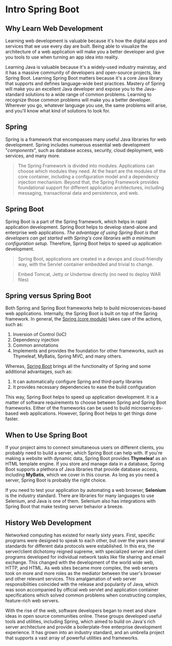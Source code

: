 # Intro Spring Boot
## Why Learn Web Development
Learning web development is valuable because it's how the digital apps and services that we use every day are built. Being able to visualize the architecture of a web application will make you a better developer and give you tools to use when turning an app idea into reality.

Learning Java is valuable because it's a widely-used industry mainstay, and it has a massive community of developers and open-source projects, like Spring Boot. Learning Spring Boot matters because it's a core Java library that supports and defines language-wide best practices. Mastery of Spring will make you an excellent Java developer and expose you to the Java-standard solutions to a wide range of common problems. Learning to recognize those common problems will make you a better developer. Wherever you go, whatever language you use, the same problems will arise, and you'll know what kind of solutions to look for.

## Spring
Spring is a framework that encompasses many useful Java libraries for web development. Spring includes numerous essential web development "_components_", such as database access, security, cloud deployment, web services, and many more.

> The Spring Framework is divided into modules. Applications can choose which modules they need. At the heart are the modules of the core container, including a configuration model and a dependency injection mechanism. Beyond that, the Spring Framework provides foundational support for different application architectures, including messaging, transactional data and persistence, and web.

## Spring Boot
Spring Boot is a part of the Spring framework, which helps in rapid application development. Spring Boot helps to develop stand-alone and enterprise web applications.  _The advantage of using Spring Boot is that developers can get started with Spring's core libraries with a minimum configuration setup._  Therefore, Spring Boot helps to speed up application development.

> Spring Boot, applications are created in a devops and cloud-friendly way, with the Servlet container embedded and trivial to change.

> Embed Tomcat, Jetty or Undertow directly (no need to deploy WAR files)

## Spring versus Spring Boot
Both Spring and Spring Boot frameworks help to build microservices-based web applications. Internally, the Spring Boot is built on top of the Spring framework. In general, the  [Spring (core module)](https://docs.spring.io/spring-framework/docs/current/spring-framework-reference/overview.html#overview-history)  takes care of the actions, such as:

1.  Inversion of Control (IoC)
2.  Dependency injection
3.  Common annotations
4.  Implements and provides the foundation for other frameworks, such as Thymeleaf, MyBatis, Spring MVC, and many others.

Whereas,  [Spring Boot](https://spring.io/projects/spring-boot)  brings all the functionality of Spring and some additional advantages, such as:

1.  It can automatically configure Spring and third-party libraries
2.  It provides necessary dependencies to ease the build configuration

This way, Spring Boot helps to speed up application development. It is a matter of software requirements to choose between Spring and Spring Boot frameworks. Either of the frameworks can be used to build microservices-based web applications. However, Spring Boot helps to get things done faster.

## When to Use Spring Boot
If your project aims to connect simultaneous users on different clients, you probably need to build a server, which Spring Boot can help with. If you're making a website with dynamic data, Spring Boot provides  **Thymelea**f as an HTML template engine. If you store and manage data in a database, Spring Boot supports a plethora of Java libraries that provide database access, including  **MyBatis**, which we cover in this course. As long as you need a server, Spring Boot is probably the right choice.

If you need to test your application by automating a web browser,  **Selenium**  is the industry standard. There are libraries for many languages to use Selenium, and Java is one of them. Selenium also has integrations with Spring Boot that make testing server behavior a breeze.

## History Web Development
Networked computing has existed for nearly sixty years. First, specific programs were designed to speak to each other, but over the years several standards for different data protocols were established. In this era, the server/client dichotomy reigned supreme, with specialized server and client programs developed for individual network tasks like file sharing and email exchange. This changed with the development of the world wide web, HTTP, and HTML. As web sites became more complex, the web servers took on more and more roles as the mediator between the user's browser and other relevant services. This amalgamation of web server responsibilities coincided with the release and popularity of Java, which was soon accompanied by official web servlet and application container specifications which solved common problems when constructing complex, feature-rich web servers.

With the rise of the web, software developers began to meet and share ideas in open source communities online. These groups developed useful tools and utilities, including Spring, which aimed to build on Java's rich server architecture and provide a boilerplate-free enterprise development experience. It has grown into an industry standard, and an umbrella project that supports a vast array of powerful utilities and frameworks.